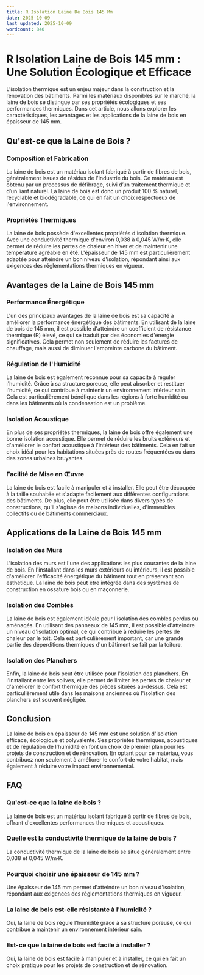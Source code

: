 ```yaml
---
title: R Isolation Laine De Bois 145 Mm
date: 2025-10-09
last_updated: 2025-10-09
wordcount: 840
---
```


# R Isolation Laine de Bois 145 mm : Une Solution Écologique et Efficace

L’isolation thermique est un enjeu majeur dans la construction et la rénovation des bâtiments. Parmi les matériaux disponibles sur le marché, la laine de bois se distingue par ses propriétés écologiques et ses performances thermiques. Dans cet article, nous allons explorer les caractéristiques, les avantages et les applications de la laine de bois en épaisseur de 145 mm.

## Qu'est-ce que la Laine de Bois ?

### Composition et Fabrication

La laine de bois est un matériau isolant fabriqué à partir de fibres de bois, généralement issues de résidus de l'industrie du bois. Ce matériau est obtenu par un processus de défibrage, suivi d’un traitement thermique et d’un liant naturel. La laine de bois est donc un produit 100 % naturel, recyclable et biodégradable, ce qui en fait un choix respectueux de l'environnement.

### Propriétés Thermiques

La laine de bois possède d'excellentes propriétés d'isolation thermique. Avec une conductivité thermique d'environ 0,038 à 0,045 W/m·K, elle permet de réduire les pertes de chaleur en hiver et de maintenir une température agréable en été. L'épaisseur de 145 mm est particulièrement adaptée pour atteindre un bon niveau d'isolation, répondant ainsi aux exigences des réglementations thermiques en vigueur.

## Avantages de la Laine de Bois 145 mm

### Performance Énergétique

L'un des principaux avantages de la laine de bois est sa capacité à améliorer la performance énergétique des bâtiments. En utilisant de la laine de bois de 145 mm, il est possible d'atteindre un coefficient de résistance thermique (R) élevé, ce qui se traduit par des économies d'énergie significatives. Cela permet non seulement de réduire les factures de chauffage, mais aussi de diminuer l'empreinte carbone du bâtiment.

### Régulation de l'Humidité

La laine de bois est également reconnue pour sa capacité à réguler l'humidité. Grâce à sa structure poreuse, elle peut absorber et restituer l'humidité, ce qui contribue à maintenir un environnement intérieur sain. Cela est particulièrement bénéfique dans les régions à forte humidité ou dans les bâtiments où la condensation est un problème.

### Isolation Acoustique

En plus de ses propriétés thermiques, la laine de bois offre également une bonne isolation acoustique. Elle permet de réduire les bruits extérieurs et d'améliorer le confort acoustique à l'intérieur des bâtiments. Cela en fait un choix idéal pour les habitations situées près de routes fréquentées ou dans des zones urbaines bruyantes.

### Facilité de Mise en Œuvre

La laine de bois est facile à manipuler et à installer. Elle peut être découpée à la taille souhaitée et s'adapte facilement aux différentes configurations des bâtiments. De plus, elle peut être utilisée dans divers types de constructions, qu'il s'agisse de maisons individuelles, d'immeubles collectifs ou de bâtiments commerciaux.

## Applications de la Laine de Bois 145 mm

### Isolation des Murs

L'isolation des murs est l'une des applications les plus courantes de la laine de bois. En l'installant dans les murs extérieurs ou intérieurs, il est possible d'améliorer l'efficacité énergétique du bâtiment tout en préservant son esthétique. La laine de bois peut être intégrée dans des systèmes de construction en ossature bois ou en maçonnerie.

### Isolation des Combles

La laine de bois est également idéale pour l'isolation des combles perdus ou aménagés. En utilisant des panneaux de 145 mm, il est possible d'atteindre un niveau d'isolation optimal, ce qui contribue à réduire les pertes de chaleur par le toit. Cela est particulièrement important, car une grande partie des déperditions thermiques d'un bâtiment se fait par la toiture.

### Isolation des Planchers

Enfin, la laine de bois peut être utilisée pour l'isolation des planchers. En l'installant entre les solives, elle permet de limiter les pertes de chaleur et d'améliorer le confort thermique des pièces situées au-dessus. Cela est particulièrement utile dans les maisons anciennes où l'isolation des planchers est souvent négligée.

## Conclusion

La laine de bois en épaisseur de 145 mm est une solution d'isolation efficace, écologique et polyvalente. Ses propriétés thermiques, acoustiques et de régulation de l'humidité en font un choix de premier plan pour les projets de construction et de rénovation. En optant pour ce matériau, vous contribuez non seulement à améliorer le confort de votre habitat, mais également à réduire votre impact environnemental.

## FAQ

### Qu'est-ce que la laine de bois ?

La laine de bois est un matériau isolant fabriqué à partir de fibres de bois, offrant d'excellentes performances thermiques et acoustiques.

### Quelle est la conductivité thermique de la laine de bois ?

La conductivité thermique de la laine de bois se situe généralement entre 0,038 et 0,045 W/m·K.

### Pourquoi choisir une épaisseur de 145 mm ?

Une épaisseur de 145 mm permet d'atteindre un bon niveau d'isolation, répondant aux exigences des réglementations thermiques en vigueur.

### La laine de bois est-elle résistante à l'humidité ?

Oui, la laine de bois régule l'humidité grâce à sa structure poreuse, ce qui contribue à maintenir un environnement intérieur sain.

### Est-ce que la laine de bois est facile à installer ?

Oui, la laine de bois est facile à manipuler et à installer, ce qui en fait un choix pratique pour les projets de construction et de rénovation.